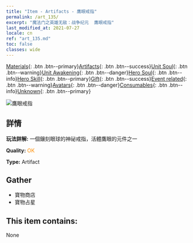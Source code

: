 ```yaml
---
title: "Item - Artifacts - 鷹眼戒指"
permalink: /art_135/
excerpt: "魔法门之英雄无敌：战争纪元  鷹眼戒指"
last_modified_at: 2021-07-27
locale: cn
ref: "art_135.md"
toc: false
classes: wide
---
```

 [Materials](/ItemsCN/){: .btn .btn--primary}[Artifacts](/ItemsCN/Artifacts/){: .btn .btn--success}[Unit Soul](/ItemsCN/UnitSoul/){: .btn .btn--warning}[Unit Awakening](/ItemsCN/UnitAwakening/){: .btn .btn--danger}[Hero Soul](/ItemsCN/HeroSoul/){: .btn .btn--info}[Hero Skill](/ItemsCN/HeroSkill/){: .btn .btn--primary}[Gift](/ItemsCN/Gift/){: .btn .btn--success}[Event related](/ItemsCN/Events/){: .btn .btn--warning}[Avatars](/ItemsCN/Avatars/){: .btn .btn--danger}[Consumables](/ItemsCN/Consumables/){: .btn .btn--info}[Unknown](/ItemsCN/Unknown/){: .btn .btn--primary}

 ![鷹眼戒指](/images/t/artifact_40334.png)

## 詳情
 **玩法詳解:** 一個鑲刻眼球的神祕戒指，活體鷹眼的元件之一

 **Quality:** <span style="color: #FF8C00">OK</span>

 **Type:** Artifact

## Gather

*    寶物商店 
*    寶物占星 

## This item contains:

  None

